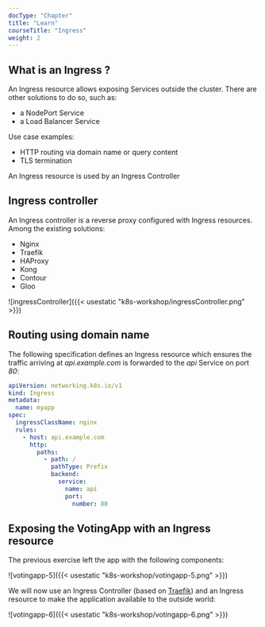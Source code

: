 ```yaml
---
docType: "Chapter"
title: "Learn"
courseTitle: "Ingress"
weight: 2
---
```


## What is an Ingress ?

An Ingress resource allows exposing Services outside the cluster. There are other solutions to do so, such as:  

- a NodePort Service
- a Load Balancer Service

Use case examples:  

- HTTP routing via domain name or query content
- TLS termination

An Ingress resource is used by an Ingress Controller

## Ingress controller

An Ingress controller is a reverse proxy configured with Ingress resources.  
Among the existing solutions:  

- Nginx
- Traefik
- HAProxy
- Kong
- Contour
- Gloo

![ingressController]({{< usestatic "k8s-workshop/ingressController.png" >}})

## Routing using domain name

The following specification defines an Ingress resource which ensures the traffic arriving at *api.example.com* is forwarded to the *api* Service on port *80*:

``` yaml
apiVersion: networking.k8s.io/v1                 
kind: Ingress
metadata:
  name: myapp
spec:
  ingressClassName: nginx
  rules:
    - host: api.example.com
      http:
        paths:
          - path: /
            pathType: Prefix
            backend:
              service:
                name: api
                port:
                  number: 80
```

## Exposing the VotingApp with an Ingress resource

The previous exercise left the app with the following components:

![votingapp-5]({{< usestatic "k8s-workshop/votingapp-5.png" >}})

We will now use an Ingress Controller (based on [Traefik](https://doc.traefik.io/traefik/providers/kubernetes-ingress/)) and an Ingress resource to make the application available to the outside world:

![votingapp-6]({{< usestatic "k8s-workshop/votingapp-6.png" >}})

